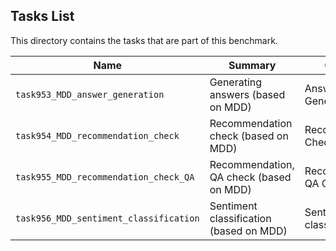 ## Tasks List 

This directory contains the tasks that are part of this benchmark. 


Name | Summary | Category
---- | ----------- | --------
`task953_MDD_answer_generation` | Generating answers (based on MDD) | Answer Generation  
`task954_MDD_recommendation_check` | Recommendation check (based on MDD) |  Recommendation Check
`task955_MDD_recommendation_check_QA` | Recommendation, QA check (based on MDD) |  Recommendation, QA Check
`task956_MDD_sentiment_classification` | Sentiment classification (based on MDD) |  Sentiment classification